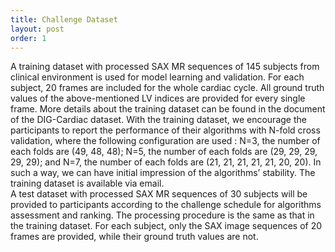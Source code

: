 ```yaml
---
title: Challenge Dataset
layout: post
order: 1
---
```

A training dataset with processed SAX MR sequences of 145 subjects from clinical environment is used for model learning and validation. For each subject, 20 frames are included for the whole cardiac cycle. All ground truth values of the above-mentioned LV indices are provided for every single frame. More details about the training dataset can be found in the document of the DIG-Cardiac dataset. With the training dataset, we encourage the participants to report the performance of their algorithms with N-fold cross validation, where the following configuration are used : N=3, the number of each folds are (49, 48, 48); N=5, the number of each folds are (29, 29, 29, 29, 29); and N=7, the number of each folds are (21, 21, 21, 21, 21, 20, 20). In such a way, we can have initial impression of the algorithms’ stability.
The training dataset is available via email.
</br>
A test dataset with processed SAX MR sequences of 30 subjects will be provided to participants according to the challenge schedule for algorithms assessment and ranking. The processing procedure is the same as that in the training dataset. For each subject, only the SAX image sequences of 20 frames are provided, while their ground truth values are not.
